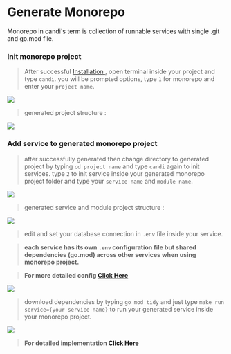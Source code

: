 # Generate Monorepo

Monorepo in candi's term is collection of runnable services with single .git and go.mod file.

### Init monorepo project

> After successful <a href="#/quickstart/install"> Installation </a>, open terminal inside your project and type `candi`. you will be prompted options, type `1` for monorepo and enter your `project name`.

<img src="assets/monorepo-terminal.png" />

> generated project structure :

<img src="assets/monorepo-root.png" />

### Add service to generated monorepo project

> after successfully generated then change directory to generated project by typing `cd project name` and type `candi` again to init services. type `2` to init service inside your generated monorepo project folder and type your `service name` and `module name`.

<img src="assets/monorepo-terminal-service.png" />

> generated service and module project structure :

<img src="assets/monorepo-service-module.png" />

> edit and set your database connection in `.env` file inside your service.

> **each service has its own `.env` configuration file but shared dependencies (go.mod) across other services when using monorepo project.**

> **For more detailed config <a href="#/configuration/" >Click Here</a>**

<img src="assets/monorepo-service-env.png" />

> download dependencies by typing `go mod tidy` and just type `make run service={your service name}` to run your generated service inside your monorepo project.

<img src="assets/monorepo-service-run.png" />

> **For detailed implementation <a href="#/service/module/" >Click Here</a>**